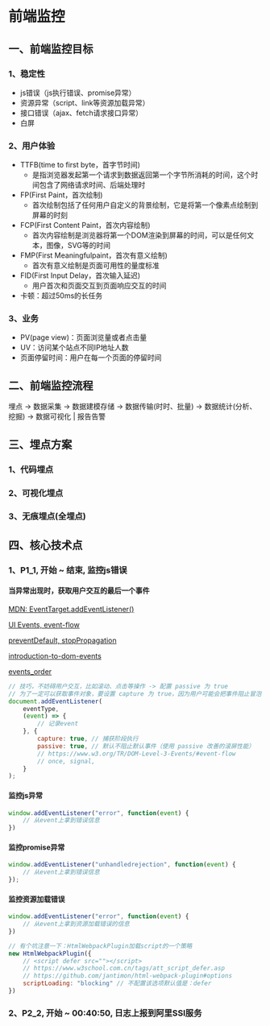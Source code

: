 # 前端监控

## 一、前端监控目标

### 1、稳定性

* js错误（js执行错误、promise异常）
* 资源异常（script、link等资源加载异常）
* 接口错误（ajax、fetch请求接口异常）
* 白屏

### 2、用户体验

* TTFB(time to first byte，首字节时间)
  + 是指浏览器发起第一个请求到数据返回第一个字节所消耗的时间，这个时间包含了网络请求时间、后端处理时
* FP(First Paint，首次绘制)
  + 首次绘制包括了任何用户自定义的背景绘制，它是将第一个像素点绘制到屏幕的时刻
* FCP(First Content Paint，首次内容绘制)
  + 首次内容绘制是浏览器将第一个DOM渲染到屏幕的时间，可以是任何文本，图像，SVG等的时间
* FMP(First Meaningfulpaint，首次有意义绘制)
  + 首次有意义绘制是页面可用性的量度标准
* FID(First Input Delay，首次输入延迟)
  + 用户首次和页面交互到页面响应交互的时间
* 卡顿：超过50ms的长任务

### 3、业务

* PV(page view)：页面浏览量或者点击量
* UV：访问某个站点不同IP地址人数
* 页面停留时间：用户在每一个页面的停留时间

## 二、前端监控流程

埋点 -> 数据采集 -> 数据建模存储 -> 数据传输(时时、批量) -> 数据统计(分析、挖掘) -> 数据可视化 | 报告告警

## 三、埋点方案

### 1、代码埋点

### 2、可视化埋点

### 3、无痕埋点(全埋点)

## 四、核心技术点

### 1、P1_1, 开始 ~ 结束, 监控js错误

#### 当异常出现时，获取用户交互的最后一个事件

[MDN: EventTarget.addEventListener()](https://developer.mozilla.org/zh-CN/docs/Web/API/EventTarget/addEventListener#%E4%BD%BF%E7%94%A8_passive_%E6%94%B9%E5%96%84%E7%9A%84%E6%BB%9A%E5%B1%8F%E6%80%A7%E8%83%BD)

[UI Events, event-flow](https://www.w3.org/TR/DOM-Level-3-Events/#event-flow)

[preventDefault, stopPropagation](https://developer.mozilla.org/zh-CN/docs/Web/API/Event/preventDefault)

[introduction-to-dom-events](https://dom.spec.whatwg.org/#introduction-to-dom-events)

[events_order](https://www.quirksmode.org/js/events_order.html#link4)

```JavaScript
// 技巧，不妨碍用户交互，比如滚动、点击等操作 -> 配置 passive 为 true
// 为了一定可以获取事件对象，要设置 capture 为 true，因为用户可能会把事件阻止冒泡，导致冒泡阶段无法记录交互事件
document.addEventListener(
    eventType,
    (event) => {
        // 记录event
    }, {
        capture: true, // 捕获阶段执行
        passive: true, // 默认不阻止默认事件（使用 passive 改善的滚屏性能）
        // https://www.w3.org/TR/DOM-Level-3-Events/#event-flow
        // once, signal,
    }
);
```

#### 监控js异常

```JavaScript
window.addEventListener("error", function(event) {
    // 从event上拿到错误信息
})
```

#### 监控promise异常

```JavaScript
window.addEventListener("unhandledrejection", function(event) {
    // 从event上拿到错误信息
});
```

#### 监控资源加载错误

```JavaScript
window.addEventListener("error", function(event) {
    // 从event上拿到资源加载错误的信息
})
```

```JavaScript
// 有个坑注意一下：HtmlWebpackPlugin加载script的一个策略
new HtmlWebpackPlugin({
    // <script defer src=""></script>
    // https://www.w3school.com.cn/tags/att_script_defer.asp
    // https://github.com/jantimon/html-webpack-plugin#options
    scriptLoading: "blocking" // 不配置该选项默认值是：defer
})
```

### 2、P2_2, 开始 ~ 00:40:50, 日志上报到阿里SSl服务
